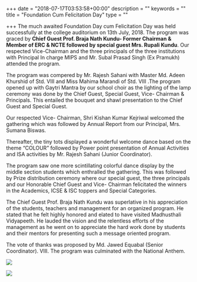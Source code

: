 +++
date = "2018-07-17T03:53:58+00:00"
description = ""
keywords = ""
title = "Foundation Cum Felicitation Day"
type = ""

+++
The much awaited Foundation Day cum Felicitation Day was held successfully at the college auditorium on 13th July, 2018. The program was graced by **Chief Guest Prof. Braja Nath Kundu- Former Chairman & Member of ERC & NCTE followed by special guest Mrs. Rupali Kundu**. Our respected Vice-Chairman and the three principals of the three institutions with Principal In charge MIPS and Mr. Subal Prasad Singh (Ex Pramukh) attended the program.

The program was compered by Mr. Rajesh Sahani with Master Md. Adeen Khurshid of Std. VIII and Miss Mahima Marandi of Std. VIII .The program opened up with Gaytri Mantra by our school choir as the lighting of the lamp ceremony was done by the Chief Guest, Special Guest, Vice- Chairman & Principals. This entailed the bouquet and shawl presentation to the Chief Guest and Special Guest.

Our respected Vice- Chairman, Shri Kishan Kumar Kejriwal welcomed the gathering which was followed by Annual Report from our Principal, Mrs. Sumana Biswas.

Thereafter, the tiny tots displayed a wonderful welcome dance based on the theme “COLOUR” followed by Power point presentation of Annual Activities and ISA activities by Mr. Rajesh Sahani (Junior Coordinator).

The program saw one more scintillating colorful dance display by the middle section students which enthralled the gathering. This was followed by Prize distribution ceremony where our special guest, the three principals and our Honorable Chief Guest and Vice- Chairman felicitated the winners in the Academics, ICSE & ISC toppers and Special Categories.

The Chief Guest Prof. Braja Nath Kundu was superlative in his appreciation of the students, teachers and management for an organized program. He stated that he felt highly honored and elated to have visited Madhusthali Vidyapeeth. He lauded the vision and the relentless efforts of the management as he went on to appreciate the hard work done by students and their mentors for presenting such a message oriented program.

The vote of thanks was proposed by Md. Jawed Equabal (Senior Coordinator). VIII. The program was culminated with the National Anthem.

![](/uploads/2018/07/18/mv.jpg)

![](/uploads/2018/07/18/mv1.jpg)